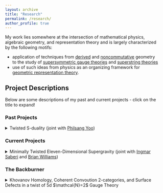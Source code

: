 ```yaml
---
layout: archive
title: "Research"
permalink: /research/
author_profile: true
---
```

My work lies somewhere at the intersection of mathematical physics, algebraic geometry, and representation theory and is largely characterized by the following motifs:
* application of techniques from [derived](https://en.wikipedia.org/wiki/Derived_algebraic_geometry) and [noncommutative](https://ncatlab.org/nlab/show/derived+noncommutative+geometry) geometry to the study of [supersymmetric gauge theories](https://en.wikipedia.org/wiki/Supersymmetric_gauge_theory) and [superstring theories](https://en.wikipedia.org/wiki/Superstring_theory)
* use of such ideas from physics as an organizing framework for [geometric representation theory](https://ncatlab.org/nlab/show/geometric+representation+theory).


## Project Descriptions

Below are some descriptions of my past and current projects - click on the title to expand! 

### Past Projects
<details>
<summary> Twisted S-duality (joint with <a href="https://sites.google.com/site/philsangyoo/">Philsang Yoo</a>)</summary>
<p>
This project aims to illustrate a framework for the systematic and rigorous investigation of some mathematical implications of string dualities. The key ingredients are some amazing conjectures of <a href="https://arxiv.org/abs/1606.00365">Costello-Li</a> giving descriptions of certain supersymmetry protected sectors of type II superstrings in terms of topological strings. This allows one to recover many calculational maneuvers familiar to string theorists in terms of data attached to a 5-Calabi-Yau category.  A key feature of these protected sectors is that the worldvolume theories of D-branes are twists of the worldvolume theories one normally finds. Since twists of supersymmetric field theories now sit on relatively firm mathematical foundations, these conjectures afford a useful framework for making mathematical conjectures about the effects of string dualities on various homotopical algebraic/derived geometric data attached to supersymmetric field theories. 
</p>

<p>
As a first step in this direction, we derive the action of S-duality on a certain supersymmetry protected sector of type IIB string theory. In mathematical terms, this amounts to constructing an action of $SL_2(\mathbb{Z})$ on the cyclic cochains of a Calabi-Yau 3-fold. We then show that S-duality in this protected sector is responsible for the Geometric Langlands correspondence for $GL_n$, and for a description of the quantized Coulomb branch ring of A-twisted 3d $\mathcal{N}=4$ quiver gauge theories in terms of shifted truncated Yangians. We conclude with some conjectures about other S-dual deformations of 4d $\mathcal{N}=4$ that our framework suggests.
</p>
</details>

### Current Projects
<details>
<summary> Minimally Twisted Eleven-Dimensional Supergravity (joint with <a href = "https://www.mathi.uni-heidelberg.de/~saberi/">Ingmar Saberi</a> and <a href = "https://sites.google.com/view/brianrwilliams/home?authuser=0">Brian Williams</a>)</summary>
<summary> Towards Generalized Geometric Langlands Correspondences from Twisted S-duality (joint with <a href="https://www.perimeterinstitute.ca/people/richard-derryberry">Richard Derryberry</a>)</summary>

<p>
  Seminal work of <a href="https://arxiv.org/abs/hep-th/0604151">Kapustin-Witten</a> shows that the Geometric Langlands correspondence can be understood as a consequence of S-duality of 4d $\mathcal{N}=4$ Super Yang-Mills. Namely, the theory has a family of twists labeled by $\mathbb{CP}^1$. The points at zero and infinity of this $\mathbb{CP}^1$ are the so-called A and B twists; compactifying these twisted theories on Riemann Surfaces yields two 2d TQFTs whose categories of boundary conditions are the categories appearing in Geometric Langlands. In my project with Philsang Yoo (discussed above) we show that the A and B twists can be viewed as deformations of the theory on a D3 brane gotten by turning on certain closed string fields in a certain protected sector of IIB string theory. We further show that these two closed string fields are in fact exchanged by S-duality. Curiously, the A and B twists sit in an infinite family of S-dual pairs of closed string fields.
</p>

<p>
This (in progress) project aims to establish a compatibility between twisted S-duality, and the so-called dolbeault Geomtric Langlands conjecture, in a way that hints at Langlands-like correspondences for other S-dual pairs of closed string fields. Mathematically, this is expressed as follows: let $\Sigma$ be a complex projective curve. A theorem of <a href="https://arxiv.org/abs/math/0604617">Donagi-Pantev</a> establishes a nontrivial self equivalence of the category $\mathrm{Coh}(\mathrm{Higgs}_{GL_n}\Sigma)$ away from the discriminant locus. We show this induces an action of $\mathbb{Z}/4\mathbb{Z}$ on $\mathcal{O}(T^*[1]\mathrm{Higgs}_{GL_n}\Sigma)$ viewed as Hamiltonian deformations of the shifted symplectic stack $T^*[1]\operatorname{Higgs}_{GL_n}(\Sigma)$. Further, we construct a map from the cyclic cochains $\mathrm{HC}^\bullet(T^*\Sigma\times\mathbb{C})\to\mathcal{O}(T^*[1]\mathrm{Higgs}_{GL_n}\Sigma)$ intertwining the action of twisted S-duality on the source with the action of $\mathbb{Z}/4\mathbb{Z}$ on the target. 
</p>
</details>

### The Backburner
<details>
<summary> Khovanov Homology, Coherent Convoution 2-categories, and Surface Defects in a twist of 5d $\mathcal{N}=2$ Gauge Theory</summary>

<p>
In my master's thesis I began a project to try and relate two constructions of Khovanov Homology. One is due to <a href="https://arxiv.org/abs/1101.3216">Witten</a> and realizes Khovanov Homology of a link $L$ as the Hilbert space for the theory living on a surface defect supported on $L\times\mathbb{R}$ in an A-type twist of 5d $\mathcal{N}=2$ gauge theory. Another is due to <a href="https://arxiv.org/abs/math/0701194">Cautis-Kamnitzer</a> and uses a certain 2-category built out of coherent sheaves on convolution products of orbits in the affine Grassmannian. My master's work substantiated a claim that the 2-category of Cautis-Kamnitzer can be understood as a specific subcategory of the 2-category of surface defects in a holomorphic-topological twist of 5d $\mathcal{N}=2$ gauge theory.
</p>

<p>
Since then, I have given a brane realization for the construction in my master's work in a particular twist of type IIA string theory. This brane realization can be lifted to a <a href= "https://arxiv.org/abs/1610.04144">twist of M-theory</a> studied by Costello, and upon doing so, matches the M-theoretic lift of the brane construction originally studied by Witten. Further work of <a href="https://arxiv.org/abs/1410.1175">Mykhailov-Witten</a> uses a slight modification of the original brane construction to construct a knot homology they call "Khovanov homology for supergroups". The M-theoretic lift of this modification suggests a variation of the construction of my master's work that yields a certain geometrically defined 2-category from which Mykhailov-Witten's knot homology can conjecturally be computed as a certain Ext. I hope to further explore these ideas in the future.
</p>
</details>


